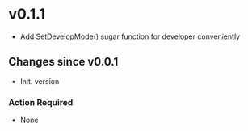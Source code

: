 # v0.1.1
- Add SetDevelopMode() sugar function for developer conveniently

## Changes since v0.0.1
- Init. version

### Action Required
- None

